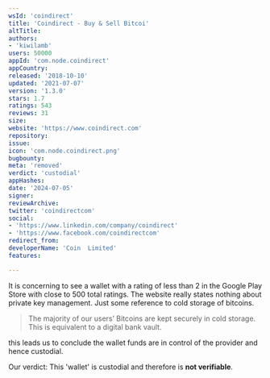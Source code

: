 ```yaml
---
wsId: 'coindirect'
title: 'Coindirect - Buy & Sell Bitcoi'
altTitle: 
authors:
- 'kiwilamb'
users: 50000
appId: 'com.node.coindirect'
appCountry: 
released: '2018-10-10'
updated: '2021-07-07'
version: '1.3.0'
stars: 1.7
ratings: 543
reviews: 31
size: 
website: 'https://www.coindirect.com'
repository: 
issue: 
icon: 'com.node.coindirect.png'
bugbounty: 
meta: 'removed'
verdict: 'custodial'
appHashes: 
date: '2024-07-05'
signer: 
reviewArchive: 
twitter: 'coindirectcom'
social:
- 'https://www.linkedin.com/company/coindirect'
- 'https://www.facebook.com/coindirectcom'
redirect_from: 
developerName: 'Coin  Limited'
features: 

---
```


It is concerning to see a wallet with a rating of less than 2 in the Google Play
Store with close to 500 total ratings.
The website really states nothing about private key management. Just some reference to cold storage of bitcoins.

> The majority of our users’ Bitcoins are kept securely in cold storage. This is equivalent to a digital bank vault.

this leads us to conclude the wallet funds are in control of the provider and hence custodial.

Our verdict: This 'wallet' is custodial and therefore is **not verifiable**.

